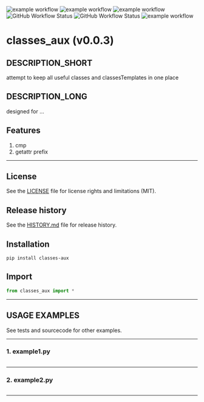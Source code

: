 ![example workflow](https://github.com/github/docs/actions/workflows/main.yml/badge.svg)
![example workflow](https://github.com/github/workflows/main.yml/badge.svg?event=push)
![example workflow](.github/workflows/tests.yml/badge.svg)
![GitHub Workflow Status](https://img.shields.io/github/workflow/status/centroid457/classes_aux/CI)
![GitHub Workflow Status](https://img.shields.io/github/workflow/status/centroid457/classes_aux/CI?label=tests)
![example workflow](https://github.com/centroid457/classes_aux/actions/workflows/main.yml/badge.svg)

# classes_aux (v0.0.3)

## DESCRIPTION_SHORT
attempt to keep all useful classes and classesTemplates in one place

## DESCRIPTION_LONG
designed for ...


## Features
1. cmp  
2. getattr prefix  


********************************************************************************
## License
See the [LICENSE](LICENSE) file for license rights and limitations (MIT).


## Release history
See the [HISTORY.md](HISTORY.md) file for release history.


## Installation
```commandline
pip install classes-aux
```


## Import
```python
from classes_aux import *
```


********************************************************************************
## USAGE EXAMPLES
See tests and sourcecode for other examples.

------------------------------
### 1. example1.py
```python

```

------------------------------
### 2. example2.py
```python

```

********************************************************************************
